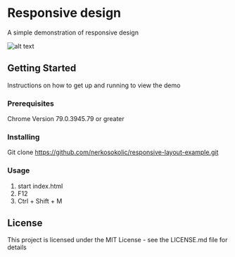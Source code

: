 # Responsive design

A simple demonstration of responsive design

![alt text](https://i.imgur.com/9otcUjd.jpg)

## Getting Started
Instructions on how to get up and running to view the demo

### Prerequisites
Chrome Version 79.0.3945.79 or greater

### Installing
Git clone https://github.com/nerkosokolic/responsive-layout-example.git

### Usage

1. start index.html
2. F12
3. Ctrl + Shift + M

## License
This project is licensed under the MIT License - see the LICENSE.md file for details


